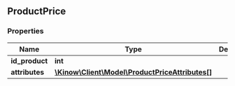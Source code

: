 ## ProductPrice

### Properties
Name | Type | Description | Notes
------------ | ------------- | ------------- | -------------
**id_product** | **int** |  | [optional] 
**attributes** | [**\Kinow\Client\Model\ProductPriceAttributes[]**](#ProductPriceAttributes) |  | [optional] 


